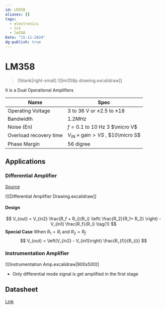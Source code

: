 ```yaml
---
id: LM358
aliases: []
tags:
  - electronics
  - ics
  - lm358
Date: "15-11-2024"
dg-publish: true
---
```

# LM358

> [!blank|right-small]
> ![[lm358p drawing.excalidraw]]

It is a Dual Operational Amplifiers

| Name                   | Spec                                          |
| ---------------------- | --------------------------------------------- |
| Operating Voltage      | 3 to 36 V or $\pm2.5$ to $\pm18$              |
| Bandwidth              | $1.2MHz$                                      |
| Noise (En)             | $f=0.1\text{ to } 10 \text{ Hz}$ 3 $\micro V$ |
| Overload recovery time | $V_{IN} × \text{gain} > VS$ , $10\micro S$    |
| Phase Margin           | 56 digree                                     |
## Applications

### Differential Amplifier
[Source](https://www.edaboard.com/threads/lm385-differential-amplifier-for-current-sensing.242310/)

![[Differential Amplifier Drawing.excalidraw]]

#### Design

$$
V_{out} = V_{in2} \frac{R_f  + R_i}{R_i} \left( \frac{R_2}{R_1+ R_2} \right) - V_{in1} \frac{R_f}{R_i} \tag{1}
$$
**Special Case**
When $R_{1} = R_{i}$ and $R_{2} =R_{f}$ 
$$
V_{out} = \left(V_{in2}  - V_{in1}\right) \frac{R_{f}}{R_{i}}
$$

### Instrumentation Amplifier

![[Instrumentation Amp.excalidraw|900x500]]
- Only differential mode signal is get amplified in the first stage 

## Datasheet

[Link](https://www.ti.com/lit/ds/symlink/lm358.pdf)
